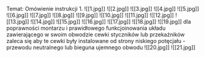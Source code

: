 Temat: Omówienie instrukcji
1.
![[1.jpg]]
![[2.jpg]]
![[3.jpg]]
![[4.jpg]]
![[5.jpg]]
![[6.jpg]]
![[7.jpg]]
![[8.jpg]]
![[9.jpg]]
![[10.jpg]]
![[11.jpg]]
![[12.jpg]]
![[13.jpg]]
![[14.jpg]]
![[15.jpg]]
![[16.jpg]]
![[17.jpg]]
![[18.jpg]]
![[19.jpg]]
dla poprawności montarzu i prawidłowego funkcjoinowania układu zawierającego w swoim obwodzie cewki styczników lub przekaźników zaleca się aby te cewki były instalowane od strony niskiego potęcjału - przewodu neutralnego lub bieguna ujemnego obwodu
![[20.jpg]]
![[21.jpg]]

